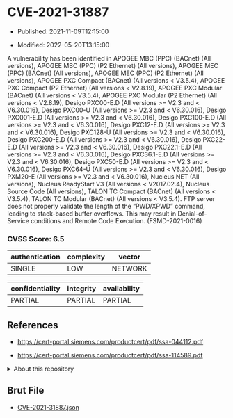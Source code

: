 # CVE-2021-31887

- Published: 2021-11-09T12:15:00

- Modified: 2022-05-20T13:15:00

A vulnerability has been identified in APOGEE MBC (PPC) (BACnet) (All versions), APOGEE MBC (PPC) (P2 Ethernet) (All versions), APOGEE MEC (PPC) (BACnet) (All versions), APOGEE MEC (PPC) (P2 Ethernet) (All versions), APOGEE PXC Compact (BACnet) (All versions < V3.5.4), APOGEE PXC Compact (P2 Ethernet) (All versions < V2.8.19), APOGEE PXC Modular (BACnet) (All versions < V3.5.4), APOGEE PXC Modular (P2 Ethernet) (All versions < V2.8.19), Desigo PXC00-E.D (All versions >= V2.3 and < V6.30.016), Desigo PXC00-U (All versions >= V2.3 and < V6.30.016), Desigo PXC001-E.D (All versions >= V2.3 and < V6.30.016), Desigo PXC100-E.D (All versions >= V2.3 and < V6.30.016), Desigo PXC12-E.D (All versions >= V2.3 and < V6.30.016), Desigo PXC128-U (All versions >= V2.3 and < V6.30.016), Desigo PXC200-E.D (All versions >= V2.3 and < V6.30.016), Desigo PXC22-E.D (All versions >= V2.3 and < V6.30.016), Desigo PXC22.1-E.D (All versions >= V2.3 and < V6.30.016), Desigo PXC36.1-E.D (All versions >= V2.3 and < V6.30.016), Desigo PXC50-E.D (All versions >= V2.3 and < V6.30.016), Desigo PXC64-U (All versions >= V2.3 and < V6.30.016), Desigo PXM20-E (All versions >= V2.3 and < V6.30.016), Nucleus NET (All versions), Nucleus ReadyStart V3 (All versions < V2017.02.4), Nucleus Source Code (All versions), TALON TC Compact (BACnet) (All versions < V3.5.4), TALON TC Modular (BACnet) (All versions < V3.5.4). FTP server does not properly validate the length of the “PWD/XPWD” command, leading to stack-based buffer overflows. This may result in Denial-of-Service conditions and Remote Code Execution. (FSMD-2021-0016)

### CVSS Score: **6.5**

| authentication | complexity | vector |
| --- | --- | --- |
| SINGLE | LOW | NETWORK |

| confidentiality | integrity | availability |
| --- | --- | --- |
| PARTIAL | PARTIAL | PARTIAL |

## References

* https://cert-portal.siemens.com/productcert/pdf/ssa-044112.pdf

* https://cert-portal.siemens.com/productcert/pdf/ssa-114589.pdf

<details>
<summary>About this repository</summary> 

  This repository is part of the project [Live Hack CVE](https://github.com/Live-Hack-CVE). Main website can be found [www.live-hack.org](https://www.live-hack.org) 
  
  Made by [Sn0wAlice](https://github.com/Sn0wAlice) for the people that care about security and need to have a feed of the latest CVEs. Hope you enjoy it, don't forget to star the repo and follow me on [Twitter](https://twitter.com/Sn0wAlice) and [Github](https://github.com/Sn0wAlice). And that is my [personnal website](https://www.alice-snow.me/)

  - [Home Page](https://github.com/Live-Hack-CVE)
  - [Framework](https://github.com/Live-Hack-CVE/cve-framework)
  - [CVE database](https://github.com/Live-Hack-CVE/full_database)
  - [Changelog](https://github.com/Live-Hack-CVE/Changelog)
</details>

## Brut File

* [CVE-2021-31887.json](https://raw.githubusercontent.com/Live-Hack-CVE/full_database/main/cves/2021/CVE-2021-31887.json)

